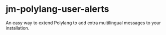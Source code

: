 # jm-polylang-user-alerts
An easy way to extend Polylang to add extra multilingual messages to your installation.
